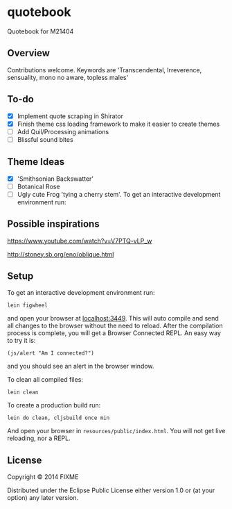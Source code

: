 # quotebook

Quotebook for M21404

## Overview

Contributions welcome. Keywords are 'Transcendental, Irreverence, sensuality, mono no aware, topless males'

## To-do

- [x] Implement quote scraping in Shirator
- [x] Finish theme css loading framework to make it easier to create themes
- [ ] Add Quil/Processing animations
- [ ] Blissful sound bites

## Theme Ideas

- [x] 'Smithsonian Backswatter'
- [ ] Botanical Rose
- [ ] Ugly cute Frog 'tying a cherry stem'.
To get an interactive development environment run:

## Possible inspirations

https://www.youtube.com/watch?v=V7PTQ-vLP_w

http://stoney.sb.org/eno/oblique.html

## Setup

To get an interactive development environment run:


    lein figwheel

and open your browser at [localhost:3449](http://localhost:3449/).
This will auto compile and send all changes to the browser without the
need to reload. After the compilation process is complete, you will
get a Browser Connected REPL. An easy way to try it is:

    (js/alert "Am I connected?")

and you should see an alert in the browser window.

To clean all compiled files:

    lein clean

To create a production build run:

    lein do clean, cljsbuild once min

And open your browser in `resources/public/index.html`. You will not
get live reloading, nor a REPL. 

## License

Copyright © 2014 FIXME

Distributed under the Eclipse Public License either version 1.0 or (at your option) any later version.
